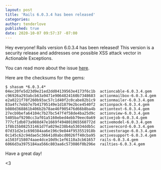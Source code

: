 ```yaml
---
layout: post
title: 'Rails 6.0.3.4 has been released'
categories:
author: tenderlove
published: true
date: 2020-10-07 09:57:37 -07:00
---
```


Hey everyone!  Rails version 6.0.3.4 has been released!  This version is a
security release and addresses one possible XSS attack vector in Actionable
Exceptions.

You can read more about the issue [here](https://groups.google.com/g/rubyonrails-security/c/yQzUVfv42jk).

Here are the checksums for the gems:

```
$ shasum *6.0.3.4*
04ec20fe5d23d9e21ed2dd04139563e4173f6c1b  actioncable-6.0.3.4.gem
c96926a293abcb63a9471e9064824160b7348683  actionmailbox-6.0.3.4.gem
e2a0221f78f260b93ac57c1d40f2c0cabe82b1c9  actionmailer-6.0.3.4.gem
83a4fc7ebb7e7b41795149e1d1879e2bce4540f2  actionpack-6.0.3.4.gem
b080d368861b406b2b78ae46f905476d66b8ba4b  actiontext-6.0.3.4.gem
27ecb9befa64104c7b27bc547f4f58de4ba25d9c  actionview-6.0.3.4.gem
5405baf9298cc3af01a5160ebed4ebb79eec0a69  activejob-6.0.3.4.gem
777cf1db073a988d47e1669f494801065560772d  activemodel-6.0.3.4.gem
1f8b15b082531461d7fa029e238b4a53034ddb5c  activerecord-6.0.3.4.gem
07d31d2e1c690384aa6e196c9e844f953551918b  activestorage-6.0.3.4.gem
0c145c62c94dae5c36641d0abcd0026ff40cba95  activesupport-6.0.3.4.gem
a1503f158074aae4dce10d9c1ef6110a3cb61657  rails-6.0.3.4.gem
6066d3a3975184aa566c803aa6c573086f0b296e  railties-6.0.3.4.gem
```

Have a great day!

<3
